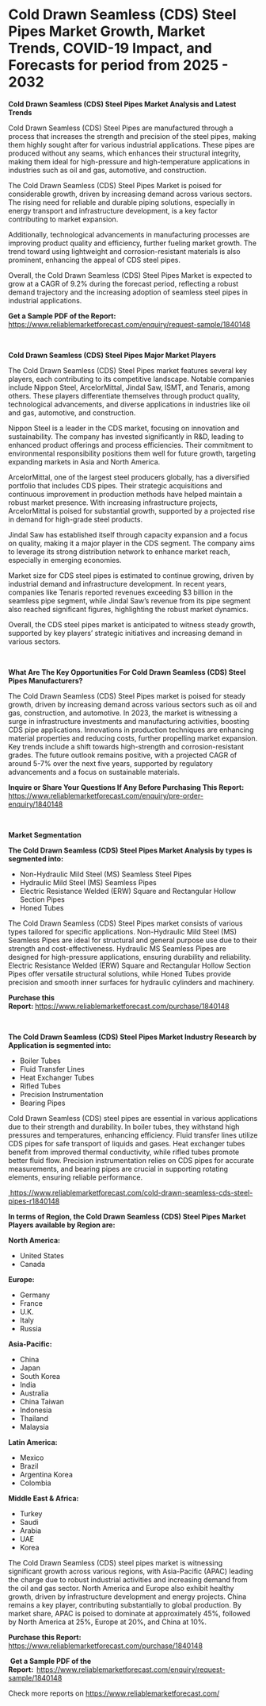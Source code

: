 <p><h1>Cold Drawn Seamless (CDS) Steel Pipes Market Growth, Market Trends, COVID-19 Impact, and Forecasts for period from 2025 - 2032</h1></p><p><strong>Cold Drawn Seamless (CDS) Steel Pipes Market Analysis and Latest Trends</strong></p>
<p><p>Cold Drawn Seamless (CDS) Steel Pipes are manufactured through a process that increases the strength and precision of the steel pipes, making them highly sought after for various industrial applications. These pipes are produced without any seams, which enhances their structural integrity, making them ideal for high-pressure and high-temperature applications in industries such as oil and gas, automotive, and construction.</p><p>The Cold Drawn Seamless (CDS) Steel Pipes Market is poised for considerable growth, driven by increasing demand across various sectors. The rising need for reliable and durable piping solutions, especially in energy transport and infrastructure development, is a key factor contributing to market expansion. </p><p>Additionally, technological advancements in manufacturing processes are improving product quality and efficiency, further fueling market growth. The trend toward using lightweight and corrosion-resistant materials is also prominent, enhancing the appeal of CDS steel pipes. </p><p>Overall, the Cold Drawn Seamless (CDS) Steel Pipes Market is expected to grow at a CAGR of 9.2% during the forecast period, reflecting a robust demand trajectory and the increasing adoption of seamless steel pipes in industrial applications.</p></p>
<p><strong>Get a Sample PDF of the Report:&nbsp;</strong> <a href="https://www.reliablemarketforecast.com/enquiry/request-sample/1840148?utm_campaign=2245&utm_medium=2&utm_source=Github&utm_content=ia&utm_term=03022025&utm_id=cold-drawn-seamless-cds-steel-pipes">https://www.reliablemarketforecast.com/enquiry/request-sample/1840148</a></p>
<p>&nbsp;</p>
<p><strong>Cold Drawn Seamless (CDS) Steel Pipes Major Market Players</strong></p>
<p><p>The Cold Drawn Seamless (CDS) Steel Pipes market features several key players, each contributing to its competitive landscape. Notable companies include Nippon Steel, ArcelorMittal, Jindal Saw, ISMT, and Tenaris, among others. These players differentiate themselves through product quality, technological advancements, and diverse applications in industries like oil and gas, automotive, and construction.</p><p>Nippon Steel is a leader in the CDS market, focusing on innovation and sustainability. The company has invested significantly in R&D, leading to enhanced product offerings and process efficiencies. Their commitment to environmental responsibility positions them well for future growth, targeting expanding markets in Asia and North America.</p><p>ArcelorMittal, one of the largest steel producers globally, has a diversified portfolio that includes CDS pipes. Their strategic acquisitions and continuous improvement in production methods have helped maintain a robust market presence. With increasing infrastructure projects, ArcelorMittal is poised for substantial growth, supported by a projected rise in demand for high-grade steel products.</p><p>Jindal Saw has established itself through capacity expansion and a focus on quality, making it a major player in the CDS segment. The company aims to leverage its strong distribution network to enhance market reach, especially in emerging economies.</p><p>Market size for CDS steel pipes is estimated to continue growing, driven by industrial demand and infrastructure development. In recent years, companies like Tenaris reported revenues exceeding $3 billion in the seamless pipe segment, while Jindal Saw’s revenue from its pipe segment also reached significant figures, highlighting the robust market dynamics.</p><p>Overall, the CDS steel pipes market is anticipated to witness steady growth, supported by key players’ strategic initiatives and increasing demand in various sectors.</p></p>
<p>&nbsp;</p>
<p><strong>What Are The Key Opportunities For Cold Drawn Seamless (CDS) Steel Pipes Manufacturers?</strong></p>
<p><p>The Cold Drawn Seamless (CDS) Steel Pipes market is poised for steady growth, driven by increasing demand across various sectors such as oil and gas, construction, and automotive. In 2023, the market is witnessing a surge in infrastructure investments and manufacturing activities, boosting CDS pipe applications. Innovations in production techniques are enhancing material properties and reducing costs, further propelling market expansion. Key trends include a shift towards high-strength and corrosion-resistant grades. The future outlook remains positive, with a projected CAGR of around 5-7% over the next five years, supported by regulatory advancements and a focus on sustainable materials.</p></p>
<p><strong>Inquire or Share Your Questions If Any Before Purchasing This Report:</strong> <a href="https://www.reliablemarketforecast.com/enquiry/pre-order-enquiry/1840148?utm_campaign=2245&utm_medium=2&utm_source=Github&utm_content=ia&utm_term=03022025&utm_id=cold-drawn-seamless-cds-steel-pipes">https://www.reliablemarketforecast.com/enquiry/pre-order-enquiry/1840148</a></p>
<p>&nbsp;</p>
<p><strong>Market Segmentation</strong></p>
<p><strong>The Cold Drawn Seamless (CDS) Steel Pipes Market Analysis by types is segmented into:</strong></p>
<p><ul><li>Non-Hydraulic Mild Steel (MS) Seamless Steel Pipes</li><li>Hydraulic Mild Steel (MS) Seamless Pipes</li><li>Electric Resistance Welded (ERW) Square and Rectangular Hollow Section Pipes</li><li>Honed Tubes</li></ul></p>
<p><p>The Cold Drawn Seamless (CDS) Steel Pipes market consists of various types tailored for specific applications. Non-Hydraulic Mild Steel (MS) Seamless Pipes are ideal for structural and general purpose use due to their strength and cost-effectiveness. Hydraulic MS Seamless Pipes are designed for high-pressure applications, ensuring durability and reliability. Electric Resistance Welded (ERW) Square and Rectangular Hollow Section Pipes offer versatile structural solutions, while Honed Tubes provide precision and smooth inner surfaces for hydraulic cylinders and machinery.</p></p>
<p><strong>Purchase this Report:&nbsp;</strong><a href="https://www.reliablemarketforecast.com/purchase/1840148?utm_campaign=2245&utm_medium=2&utm_source=Github&utm_content=ia&utm_term=03022025&utm_id=cold-drawn-seamless-cds-steel-pipes">https://www.reliablemarketforecast.com/purchase/1840148</a></p>
<p>&nbsp;</p>
<p><strong>The Cold Drawn Seamless (CDS) Steel Pipes Market Industry Research by Application is segmented into:</strong></p>
<p><ul><li>Boiler Tubes</li><li>Fluid Transfer Lines</li><li>Heat Exchanger Tubes</li><li>Rifled Tubes</li><li>Precision Instrumentation</li><li>Bearing Pipes</li></ul></p>
<p><p>Cold Drawn Seamless (CDS) steel pipes are essential in various applications due to their strength and durability. In boiler tubes, they withstand high pressures and temperatures, enhancing efficiency. Fluid transfer lines utilize CDS pipes for safe transport of liquids and gases. Heat exchanger tubes benefit from improved thermal conductivity, while rifled tubes promote better fluid flow. Precision instrumentation relies on CDS pipes for accurate measurements, and bearing pipes are crucial in supporting rotating elements, ensuring reliable performance.</p></p>
<p><a href="https://www.reliablemarketforecast.com/cold-drawn-seamless-cds-steel-pipes-r1840148?utm_campaign=2245&utm_medium=2&utm_source=Github&utm_content=ia&utm_term=03022025&utm_id=cold-drawn-seamless-cds-steel-pipes">&nbsp;https://www.reliablemarketforecast.com/cold-drawn-seamless-cds-steel-pipes-r1840148</a></p>
<p><strong>In terms of Region, the Cold Drawn Seamless (CDS) Steel Pipes Market Players available by Region are:</strong></p>
<p>
    <p> <strong> North America: </strong>
        <ul>
            <li>United States</li>
            <li>Canada</li>
        </ul>
        </p> 
    <p> <strong> Europe: </strong>
        <ul>
            <li>Germany</li>
            <li>France</li>
            <li>U.K.</li>
            <li>Italy</li>
            <li>Russia</li>
        </ul>
        </p> 
    <p> <strong> Asia-Pacific: </strong>
        <ul>
            <li>China</li>
            <li>Japan</li>
            <li>South Korea</li>
            <li>India</li>
            <li>Australia</li>
            <li>China Taiwan</li>
            <li>Indonesia</li>
            <li>Thailand</li>
            <li>Malaysia</li>
        </ul>
        </p> 
    <p> <strong> Latin America: </strong>
        <ul>
            <li>Mexico</li>
            <li>Brazil</li>
            <li>Argentina Korea</li>
            <li>Colombia</li>
        </ul>
        </p> 
    <p> <strong> Middle East & Africa: </strong>
        <ul>
            <li>Turkey</li>
            <li>Saudi</li>
            <li>Arabia</li>
            <li>UAE</li>
            <li>Korea</li>
        </ul>
    </p>
    </p>
<p><p>The Cold Drawn Seamless (CDS) steel pipes market is witnessing significant growth across various regions, with Asia-Pacific (APAC) leading the charge due to robust industrial activities and increasing demand from the oil and gas sector. North America and Europe also exhibit healthy growth, driven by infrastructure development and energy projects. China remains a key player, contributing substantially to global production. By market share, APAC is poised to dominate at approximately 45%, followed by North America at 25%, Europe at 20%, and China at 10%.</p></p>
<p><strong>Purchase this Report: </strong><a href="https://www.reliablemarketforecast.com/purchase/1840148?utm_campaign=2245&utm_medium=2&utm_source=Github&utm_content=ia&utm_term=03022025&utm_id=cold-drawn-seamless-cds-steel-pipes">https://www.reliablemarketforecast.com/purchase/1840148</a></p>
<p>&nbsp;<strong>Get a Sample PDF of the Report:&nbsp;&nbsp;</strong><a href="https://www.reliablemarketforecast.com/enquiry/request-sample/1840148?utm_campaign=2245&utm_medium=2&utm_source=Github&utm_content=ia&utm_term=03022025&utm_id=cold-drawn-seamless-cds-steel-pipes">https://www.reliablemarketforecast.com/enquiry/request-sample/1840148</a></p>
<p><strong></strong></p>
<p>Check more reports on <a href="https://www.reliablemarketforecast.com/?utm_campaign=2245&utm_medium=2&utm_source=Github&utm_content=ia&utm_term=03022025&utm_id=cold-drawn-seamless-cds-steel-pipes">https://www.reliablemarketforecast.com/</a></p>